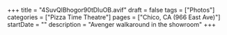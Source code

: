 +++
title = "4SuvQlBhogor90tDIuOB.avif"
draft = false
tags = ["Photos"]
categories = ["Pizza Time Theatre"]
pages = ["Chico, CA (966 East Ave)"]
startDate = ""
description = "Avenger walkaround in the showroom"
+++
